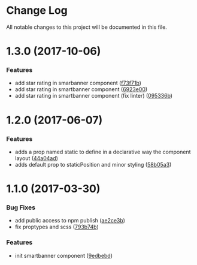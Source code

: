 # Change Log

All notable changes to this project will be documented in this file.

<a name="1.3.0"></a>
# 1.3.0 (2017-10-06)


### Features

* add star rating in smarbanner component ([f73f71b](https://github.com/SUI-Components/sui-components/commit/f73f71b))
* add star rating in smartbanner component ([6923e00](https://github.com/SUI-Components/sui-components/commit/6923e00))
* add star rating in smartbanner component (fix linter) ([095336b](https://github.com/SUI-Components/sui-components/commit/095336b))



<a name="1.2.0"></a>
# 1.2.0 (2017-06-07)


### Features

* adds a prop named static to define in a declarative way the component layout ([44a04ad](https://github.com/SUI-Components/sui-components/commit/44a04ad))
* adds default prop to staticPosition and minor styling ([58b05a3](https://github.com/SUI-Components/sui-components/commit/58b05a3))



<a name="1.1.0"></a>
# 1.1.0 (2017-03-30)


### Bug Fixes

* add public access to npm publish ([ae2ce3b](https://github.com/SUI-Components/sui-components/commit/ae2ce3b))
* fix proptypes and scss ([793b74b](https://github.com/SUI-Components/sui-components/commit/793b74b))


### Features

* init smartbanner component ([9edbebd](https://github.com/SUI-Components/sui-components/commit/9edbebd))



